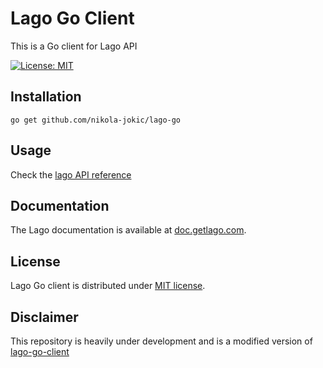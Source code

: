 # Lago Go Client

This is a Go client for Lago API

[![License: MIT](https://img.shields.io/badge/License-MIT-blue.svg)](https://spdx.org/licenses/MIT.html)

## Installation

```shell
go get github.com/nikola-jokic/lago-go
```

## Usage

Check the [lago API reference](https://doc.getlago.com/docs/api/intro)

## Documentation

The Lago documentation is available at [doc.getlago.com](https://doc.getlago.com/docs/api/intro).

## License

Lago Go client is distributed under [MIT license](LICENSE).

## Disclaimer

This repository is heavily under development and is a modified version of [lago-go-client](https://github.com/getlago/lago-go-client)
